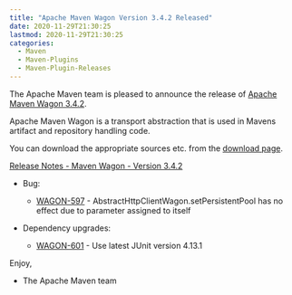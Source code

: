 ```yaml
---
title: "Apache Maven Wagon Version 3.4.2 Released"
date: 2020-11-29T21:30:25
lastmod: 2020-11-29T21:30:25
categories:
  - Maven
  - Maven-Plugins
  - Maven-Plugin-Releases
---
```

The Apache Maven team is pleased to announce the release of 
[Apache Maven Wagon 3.4.2](https://maven.apache.org/wagon/).

Apache Maven Wagon is a transport abstraction that is used in Mavens
artifact and repository handling code.

You can download the appropriate sources etc. from the [download page](https://maven.apache.org/wagon/download.cgi).

<!-- more -->

[Release Notes - Maven Wagon - Version 3.4.2](https://issues.apache.org/jira/secure/ReleaseNote.jspa?projectId=12318122&version=12348348)

* Bug:

  * [WAGON-597](https://issues.apache.org/jira/browse/WAGON-597) - AbstractHttpClientWagon.setPersistentPool has no effect due to parameter assigned to itself

* Dependency upgrades:

  * [WAGON-601](https://issues.apache.org/jira/browse/WAGON-601) - Use latest JUnit version 4.13.1

Enjoy,

- The Apache Maven team

